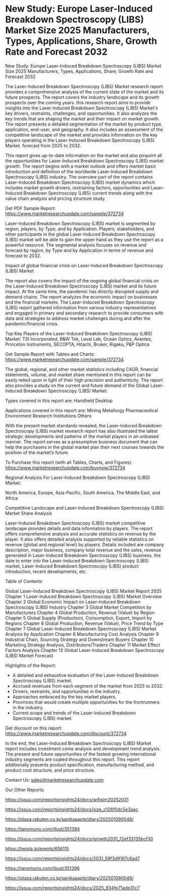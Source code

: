 # New Study: Europe Laser-Induced Breakdown Spectroscopy (LIBS) Market Size 2025 Manufacturers, Types, Applications, Share, Growth Rate and Forecast 2032
 New Study: Europe Laser-Induced Breakdown Spectroscopy (LIBS) Market Size 2025 Manufacturers, Types, Applications, Share, Growth Rate and Forecast 2032

The Laser-Induced Breakdown Spectroscopy (LIBS) Market research report provides a comprehensive analysis of the current state of the market and its future prospects. The report covers the industry landscape and its growth prospects over the coming years. this research report aims to provide insights into the Laser-Induced Breakdown Spectroscopy (LIBS) Market's key drivers, restraints, challenges, and opportunities. It also analyzes the key trends that are shaping the market and their impact on market growth. The report presents a detailed segmentation of the market by product type, application, end-user, and geography. It also includes an assessment of the competitive landscape of the market and provides information on the key players operating in the Laser-Induced Breakdown Spectroscopy (LIBS) Market. forecast from 2025 to 2032.

This report gives up-to-date information on the market and also pinpoint all the opportunities for Laser-Induced Breakdown Spectroscopy (LIBS) market growth. The report begins with a market outlook and offers market basic introduction and definition of the worldwide Laser-Induced Breakdown Spectroscopy (LIBS) industry. The overview part of the report contains Laser-Induced Breakdown Spectroscopy (LIBS) market dynamics which includes market growth drivers, restraining factors, opportunities and Laser-Induced Breakdown Spectroscopy (LIBS) current trends along with the value chain analysis and pricing structure study.

Get PDF Sample Report: https://www.marketresearchupdate.com/sample/372734

Laser-Induced Breakdown Spectroscopy (LIBS) market is segmented by region, players, by Type, and by Application. Players, stakeholders, and other participants in the global Laser-Induced Breakdown Spectroscopy (LIBS) market will be able to gain the upper hand as they use the report as a powerful resource. The segmental analysis focuses on revenue and forecast by region, by Type and by Application in terms of revenue and forecast to 2032.

Impact of global financial crisis on Laser-Induced Breakdown Spectroscopy (LIBS) Market

The report also covers the impact of the ongoing global financial crisis on the Laser-Induced Breakdown Spectroscopy (LIBS) market and its future impact. At the same time, the pandemic has directly disrupted supply and demand chains. The report analyzes the economic impact on businesses and the financial markets. The Laser-Induced Breakdown Spectroscopy (LIBS) report gathered information from various industry representatives and engaged in primary and secondary research to provide consumers with data and strategies to address market challenges during and after the pandemic/financial crisis.

Top Key Players of the Laser-Induced Breakdown Spectroscopy (LIBS) Market:
TSI Incorporated, B&W Tek, Laval Lab, Ocean Optics, Avantes, Princeton Instruments, SECOPTA, Hitachi, Bruker, Rigaku, P&P Optica


Get Sample Report with Tables and Charts: https://www.marketresearchupdate.com/sample/372734

The global, regional, and other market statistics including CAGR, financial statements, volume, and market share mentioned in this report can be easily relied upon in light of their high precision and authenticity. The report also provides a study on the current and future demand of the Global Laser-Induced Breakdown Spectroscopy (LIBS) Market.

Types covered in this report are:
Handheld
Desktop


Applications covered in this report are:
Mining
Metallurgy
Pharmaceutical
Environment
Research Institutions
Others


With the present market standards revealed, the Laser-Induced Breakdown Spectroscopy (LIBS) market research report has also illustrated the latest strategic developments and patterns of the market players in an unbiased manner. The report serves as a presumptive business document that can help the purchasers in the global market plan their next courses towards the position of the market’s future.

To Purchase this report (with all Tables, Charts, and Figures): https://www.marketresearchupdate.com/buynow/372734

Regional Analysis For Laser-Induced Breakdown Spectroscopy (LIBS) Market:

North America, Europe, Asia-Pacific, South America, The Middle East, and Africa

Competitive Landscape and Laser-Induced Breakdown Spectroscopy (LIBS) Market Share Analysis

Laser-Induced Breakdown Spectroscopy (LIBS) market competitive landscape provides details and data information by players. The report offers comprehensive analysis and accurate statistics on revenue by the player. It also offers detailed analysis supported by reliable statistics on revenue (global and regional level) by players. Details included are company description, major business, company total revenue and the sales, revenue generated in Laser-Induced Breakdown Spectroscopy (LIBS) business, the date to enter into the Laser-Induced Breakdown Spectroscopy (LIBS) market, Laser-Induced Breakdown Spectroscopy (LIBS) product introduction, recent developments, etc.

Table of Contents

Global Laser-Induced Breakdown Spectroscopy (LIBS) Market Report 2025
Chapter 1 Laser-Induced Breakdown Spectroscopy (LIBS) Market Overview
Chapter 2 Global Economic Impact on Laser-Induced Breakdown Spectroscopy (LIBS) Industry
Chapter 3 Global Market Competition by Manufacturers
Chapter 4 Global Production, Revenue (Value) by Region
Chapter 5 Global Supply (Production), Consumption, Export, Import by Regions
Chapter 6 Global Production, Revenue (Value), Price Trend by Type
Chapter 7 Global Laser-Induced Breakdown Spectroscopy (LIBS) Market Analysis by Application
Chapter 8 Manufacturing Cost Analysis
Chapter 9 Industrial Chain, Sourcing Strategy and Downstream Buyers
Chapter 10 Marketing Strategy Analysis, Distributors/Traders
Chapter 11 Market Effect Factors Analysis
Chapter 12 Global Laser-Induced Breakdown Spectroscopy (LIBS) Market Forecast

Highlights of the Report:

- A detailed and exhaustive evaluation of the Laser-Induced Breakdown Spectroscopy (LIBS) market.
- Accrued revenues from each segment of the market from 2025 to 2032.
- Drivers, restraints, and opportunities in the industry.
- Approaches embraced by the key market players.
- Provinces that would create multiple opportunities for the frontrunners in the industry.
- Current scope and trends of the Laser-Induced Breakdown Spectroscopy (LIBS) market.

Get discount on this report: https://www.marketresearchupdate.com/discount/372734

In the end, the Laser-Induced Breakdown Spectroscopy (LIBS) Market report includes investment come analysis and development trend analysis. The present and future opportunities of the fastest growing international industry segments are coated throughout this report. This report additionally presents product specification, manufacturing method, and product cost structure, and price structure.

Contact Us:
sales@marketresearchupdate.com

Our Other Reports:

https://issuu.com/reportsinsights24/docs/wifisim20252031

https://issuu.com/reportsinsights24/docs/size_c126f0dc5e3aac

https://plaza.rakuten.co.jp/sanikaaapte/diary/202501090048/

https://tanomuno.com/illust/351394

https://issuu.com/reportsinsights24/docs/growth2031_f2ef33135bcf30

https://twipla.jp/events/656115

https://issuu.com/reportsinsights24/docs/2031_59f3d9167c6ad7

https://tanomuno.com/illust/351396

https://plaza.rakuten.co.jp/sanikaaapte/diary/202501090049/

https://issuu.com/reportsinsights24/docs/2025_934fe71ade31c7

